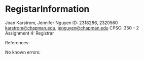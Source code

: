 # RegistarInformation

Joan Karstrom, Jennifer Nguyen
ID: 2318286, 2320560
karstrom@chapman.edu, jenguyen@chapman.edu
CPSC: 350 - 2 Assignment 4: Registrar

References:

No known errors:
